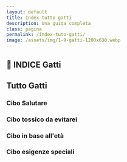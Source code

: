 ```yaml
---
layout: default                    
title: Index tutto gatti 
description: Una guida completa
class: pagina                   
permalink: /index-tuto-gatti/ 
image: /assets/img/1-9-gatti-1200x630.webp
---
```


<main class="layout-wrapper"> <!-- ✅ Mantieni -->
  
<section class="intro">
  <h1 class="main-title-centered">🍴 INDICE Gatti</h1>
  <h2 class="small-title">Tutto Gatti </h2>
</section>

  <section class="text-block"> <!-- ✅ Mantieni -->
    <h3 class="section-title-gradient">Cibo Salutare</h3>
  </section>

  <section class="text-block"> <!-- ✅ Mantieni -->
    <h3 class="section-title-gradient">Cibo tossico da evitarei</h3>
  </section>

 <section class="text-block"> <!-- ✅ Mantieni -->
    <h3 class="section-title-gradient">Cibo in base all'età</h3>
  </section>

   <section class="text-block"> <!-- ✅ Mantieni -->
    <h3 class="section-title-gradient">Cibo esigenze speciali</h3>
  </section>

  
</main>
